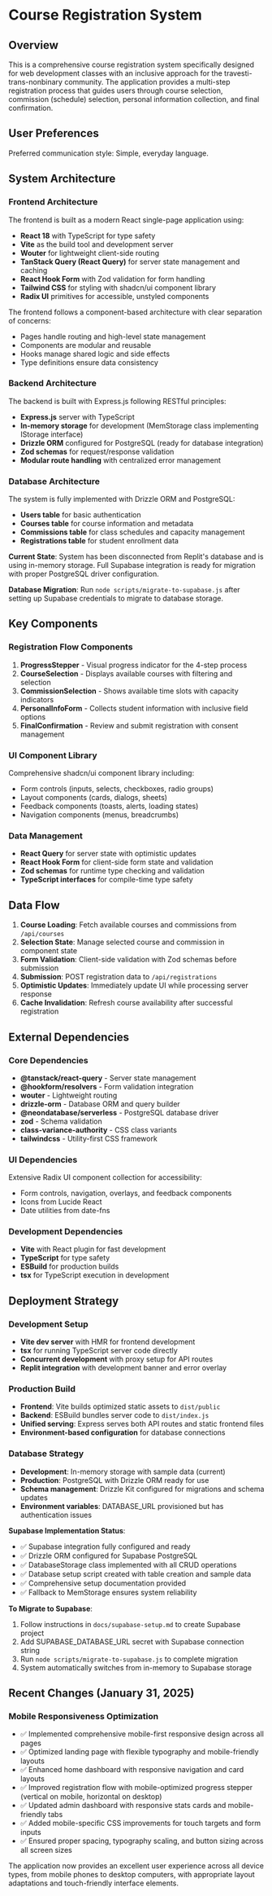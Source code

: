# Course Registration System

## Overview

This is a comprehensive course registration system specifically designed for web development classes with an inclusive approach for the travesti-trans-nonbinary community. The application provides a multi-step registration process that guides users through course selection, commission (schedule) selection, personal information collection, and final confirmation.

## User Preferences

Preferred communication style: Simple, everyday language.

## System Architecture

### Frontend Architecture

The frontend is built as a modern React single-page application using:

- **React 18** with TypeScript for type safety
- **Vite** as the build tool and development server
- **Wouter** for lightweight client-side routing
- **TanStack Query (React Query)** for server state management and caching
- **React Hook Form** with Zod validation for form handling
- **Tailwind CSS** for styling with shadcn/ui component library
- **Radix UI** primitives for accessible, unstyled components

The frontend follows a component-based architecture with clear separation of concerns:
- Pages handle routing and high-level state management
- Components are modular and reusable
- Hooks manage shared logic and side effects
- Type definitions ensure data consistency

### Backend Architecture

The backend is built with Express.js following RESTful principles:

- **Express.js** server with TypeScript
- **In-memory storage** for development (MemStorage class implementing IStorage interface)
- **Drizzle ORM** configured for PostgreSQL (ready for database integration)
- **Zod schemas** for request/response validation
- **Modular route handling** with centralized error management

### Database Architecture

The system is fully implemented with Drizzle ORM and PostgreSQL:

- **Users table** for basic authentication
- **Courses table** for course information and metadata  
- **Commissions table** for class schedules and capacity management
- **Registrations table** for student enrollment data

**Current State**: System has been disconnected from Replit's database and is using in-memory storage. Full Supabase integration is ready for migration with proper PostgreSQL driver configuration.

**Database Migration**: Run `node scripts/migrate-to-supabase.js` after setting up Supabase credentials to migrate to database storage.

## Key Components

### Registration Flow Components

1. **ProgressStepper** - Visual progress indicator for the 4-step process
2. **CourseSelection** - Displays available courses with filtering and selection
3. **CommissionSelection** - Shows available time slots with capacity indicators
4. **PersonalInfoForm** - Collects student information with inclusive field options
5. **FinalConfirmation** - Review and submit registration with consent management

### UI Component Library

Comprehensive shadcn/ui component library including:
- Form controls (inputs, selects, checkboxes, radio groups)
- Layout components (cards, dialogs, sheets)
- Feedback components (toasts, alerts, loading states)
- Navigation components (menus, breadcrumbs)

### Data Management

- **React Query** for server state with optimistic updates
- **React Hook Form** for client-side form state and validation
- **Zod schemas** for runtime type checking and validation
- **TypeScript interfaces** for compile-time type safety

## Data Flow

1. **Course Loading**: Fetch available courses and commissions from `/api/courses`
2. **Selection State**: Manage selected course and commission in component state
3. **Form Validation**: Client-side validation with Zod schemas before submission
4. **Submission**: POST registration data to `/api/registrations`
5. **Optimistic Updates**: Immediately update UI while processing server response
6. **Cache Invalidation**: Refresh course availability after successful registration

## External Dependencies

### Core Dependencies

- **@tanstack/react-query** - Server state management
- **@hookform/resolvers** - Form validation integration
- **wouter** - Lightweight routing
- **drizzle-orm** - Database ORM and query builder
- **@neondatabase/serverless** - PostgreSQL database driver
- **zod** - Schema validation
- **class-variance-authority** - CSS class variants
- **tailwindcss** - Utility-first CSS framework

### UI Dependencies

Extensive Radix UI component collection for accessibility:
- Form controls, navigation, overlays, and feedback components
- Icons from Lucide React
- Date utilities from date-fns

### Development Dependencies

- **Vite** with React plugin for fast development
- **TypeScript** for type safety
- **ESBuild** for production builds
- **tsx** for TypeScript execution in development

## Deployment Strategy

### Development Setup

- **Vite dev server** with HMR for frontend development
- **tsx** for running TypeScript server code directly
- **Concurrent development** with proxy setup for API routes
- **Replit integration** with development banner and error overlay

### Production Build

- **Frontend**: Vite builds optimized static assets to `dist/public`
- **Backend**: ESBuild bundles server code to `dist/index.js`
- **Unified serving**: Express serves both API routes and static frontend files
- **Environment-based configuration** for database connections

### Database Strategy

- **Development**: In-memory storage with sample data (current)
- **Production**: PostgreSQL with Drizzle ORM ready for use
- **Schema management**: Drizzle Kit configured for migrations and schema updates
- **Environment variables**: DATABASE_URL provisioned but has authentication issues

**Supabase Implementation Status**:
- ✅ Supabase integration fully configured and ready
- ✅ Drizzle ORM configured for Supabase PostgreSQL
- ✅ DatabaseStorage class implemented with all CRUD operations
- ✅ Database setup script created with table creation and sample data
- ✅ Comprehensive setup documentation provided
- ✅ Fallback to MemStorage ensures system reliability

**To Migrate to Supabase**:
1. Follow instructions in `docs/supabase-setup.md` to create Supabase project  
2. Add SUPABASE_DATABASE_URL secret with Supabase connection string
3. Run `node scripts/migrate-to-supabase.js` to complete migration
4. System automatically switches from in-memory to Supabase storage

## Recent Changes (January 31, 2025)

### Mobile Responsiveness Optimization
- ✅ Implemented comprehensive mobile-first responsive design across all pages
- ✅ Optimized landing page with flexible typography and mobile-friendly layouts
- ✅ Enhanced home dashboard with responsive navigation and card layouts
- ✅ Improved registration flow with mobile-optimized progress stepper (vertical on mobile, horizontal on desktop)
- ✅ Updated admin dashboard with responsive stats cards and mobile-friendly tabs
- ✅ Added mobile-specific CSS improvements for touch targets and form inputs
- ✅ Ensured proper spacing, typography scaling, and button sizing across all screen sizes

The application now provides an excellent user experience across all device types, from mobile phones to desktop computers, with appropriate layout adaptations and touch-friendly interface elements.